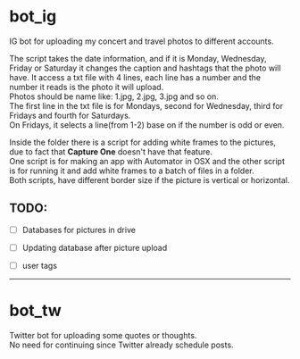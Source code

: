 # bot_ig
IG bot for uploading my concert and travel photos to different accounts.   

The script takes the date information, and if it is Monday, Wednesday, Friday or Saturday it changes the caption and hashtags that the photo will have. It access a txt file with 4 lines, each line has a number and the number it reads is the photo it will upload.    
Photos should be name like: 1.jpg, 2.jpg, 3.jpg and so on.   
The first line in the txt file is for Mondays, second for Wednesday, third for Fridays and fourth for Saturdays.   
On Fridays, it selects a line(from 1-2) base on if the number is odd or even.

Inside the folder there is a script for adding white frames to the pictures, due to fact that **Capture One** doesn't have that feature.   
One script is for making an app with Automator in OSX and the other script is for running it and add white frames to a batch of files in a folder.   
Both scripts, have different border size if the picture is vertical or horizontal.

## TODO:

- [ ] Databases for pictures in drive   
- [ ] Updating database after picture upload   
- [ ] user tags   


------------------------------------------------------------------------------------------------------------------------------------

# bot_tw

Twitter bot for uploading some quotes or thoughts.   
No need for continuing since Twitter already schedule posts.
